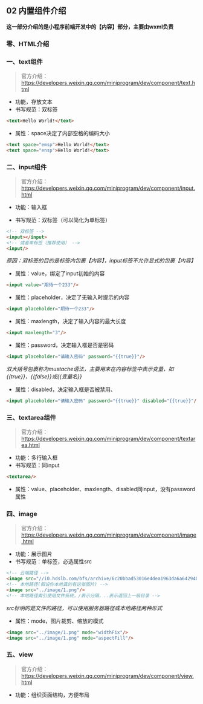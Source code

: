 ## 02 内置组件介绍

**这一部分介绍的是小程序前端开发中的【内容】部分，主要由wxml负责**

### 零、HTML介绍

### 一、text组件

> 官方介绍：https://developers.weixin.qq.com/miniprogram/dev/component/text.html

- 功能，存放文本
- 书写规范：双标签

```html
<text>Hello World!</text>
```

- 属性：space决定了内部空格的编码大小

```html
<text space="emsp">Hello World!</text>
<text space="ensp">Hello World!</text>
```

### 二、input组件

> 官方介绍：https://developers.weixin.qq.com/miniprogram/dev/component/input.html

- 功能：输入框

- 书写规范：双标签（可以简化为单标签）

```html
<!-- 双标签 -->
<input></input>
<!-- 或者单标签（推荐使用） -->
<input/>
```

*原因：双标签的目的是标签内包裹【内容】，input标签不允许显式的包裹【内容】*

- 属性：value，绑定了input初始的内容

```html
<input value="期待一个233"/>
```

- 属性：placeholder，决定了无输入时提示的内容

```html
<input placeholder="期待一个233"/>
```

- 属性：maxlength，决定了输入内容的最大长度

```html
<input maxlength="3"/>
```

- 属性：password，决定输入框是否是密码

```html
<input placeholder="请输入密码" password="{{true}}"/>
```

*双大括号包裹称为mustache语法，主要用来在内容标签中表示变量，如{{true}}，{{false}}或{{变量名}}*

- 属性：disabled，决定输入框是否被禁用、

```html
<input placeholder="请输入密码" password="{{true}}" disabled="{{true}}"/>
```

### 三、textarea组件

> 官方介绍：https://developers.weixin.qq.com/miniprogram/dev/component/textarea.html

- 功能：多行输入框
- 书写规范：同input

```html
<textarea/>
```

- 属性：value、placeholder、maxlength、disabled同input，没有password属性

### 四、image

> 官方介绍：https://developers.weixin.qq.com/miniprogram/dev/component/image.html

- 功能：展示图片
- 书写规范：单标签，必选属性src

```html
<!-- 云端路径 -->
<image src="//i0.hdslb.com/bfs/archive/6c20bbad53016e4dea1963da6a642940b5fe7ae9.jpg@880w_388h_1c_95q"/>
<!-- 本地路径(假设你本地真的有这张图片) -->
<image src="../image/1.png"/>
<!-- 本地路径索引使用文件系统，/表示分隔，..表示退回上一级目录 -->
```

*src标明的是文件的路径，可以使用服务器路径或本地路径两种形式*

- 属性：mode，图片裁剪、缩放的模式

```html
<image src="../image/1.png" mode="widthFix"/>
<image src="../image/1.png" mode="aspectFill"/>
```

### 五、view

> 官方介绍：https://developers.weixin.qq.com/miniprogram/dev/component/view.html

- 功能：组织页面结构，方便布局